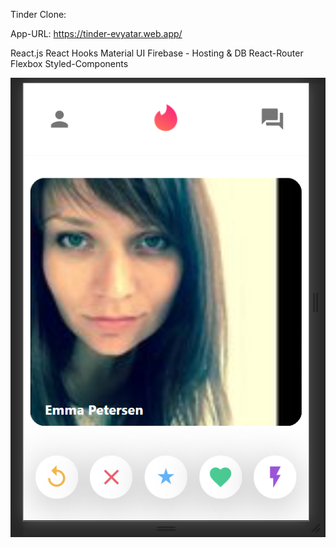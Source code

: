 Tinder Clone:

App-URL: https://tinder-evyatar.web.app/

React.js
React Hooks
Material UI
Firebase - Hosting & DB
React-Router
Flexbox
Styled-Components

![alt text](https://github.com/EvyatarHaim1/Tinder-React/blob/main/src/screenView.png)
